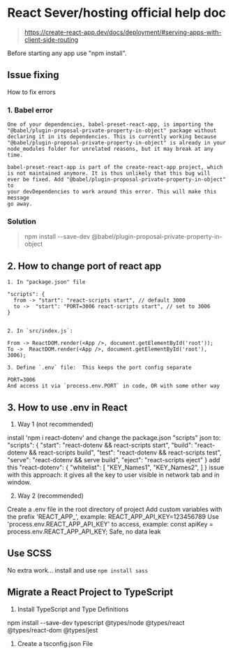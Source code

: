 # React Sever/hosting official help doc

> <https://create-react-app.dev/docs/deployment/#serving-apps-with-client-side-routing>

Before starting any app use "npm install".

## Issue fixing

How to fix errors

### 1.  Babel error

    One of your dependencies, babel-preset-react-app, is importing the
    "@babel/plugin-proposal-private-property-in-object" package without
    declaring it in its dependencies. This is currently working because
    "@babel/plugin-proposal-private-property-in-object" is already in your
    node_modules folder for unrelated reasons, but it may break at any time.

    babel-preset-react-app is part of the create-react-app project, which
    is not maintained anymore. It is thus unlikely that this bug will
    ever be fixed. Add "@babel/plugin-proposal-private-property-in-object" to
    your devDependencies to work around this error. This will make this message
    go away.

### Solution

> npm install --save-dev @babel/plugin-proposal-private-property-in-object

## 2. How to change port of react app

    1. In "package.json" file

    "scripts": {
      from -> "start": "react-scripts start", // default 3000
      to ->  "start": "PORT=3006 react-scripts start", // set to 3006
    }


    2. In `src/index.js`:

    From -> ReactDOM.render(<App />, document.getElementById('root'));
    To ->  ReactDOM.render(<App />, document.getElementById('root'), 3006); 
    
    3. Define `.env` file:  This keeps the port config separate

    PORT=3006
    And access it via `process.env.PORT` in code, OR with some other way

## 3. How to use .env in React

1. Way 1 (not recommended)

 install 'npm i react-dotenv' and change the package.json "scripts" json to:
"scripts": {
    "start": "react-dotenv && react-scripts start",
    "build": "react-dotenv && react-scripts build",
    "test": "react-dotenv && react-scripts test",
    "serve": "react-dotenv && serve build",
    "eject": "react-scripts eject"
}
add this
"react-dotenv": {
    "whitelist": [
      "KEY_Names1",
      "KEY_Names2",
    ]
}
issue with this approach: it gives all the key to user visible in network tab and in window.

2. Way 2 (recommended)

Create a .env file in the root directory of project
Add custom variables with the prefix 'REACT_APP_', example: REACT_APP_API_KEY=123456789
Use 'process.env.REACT_APP_API_KEY' to access, example: const apiKey = process.env.REACT_APP_API_KEY;
Safe, no data leak

## Use SCSS

  No extra work...
  install and use `npm install sass`

## Migrate a React Project to TypeScript

1. Install TypeScript and Type Definitions

npm install --save-dev typescript @types/node @types/react @types/react-dom @types/jest

1. Create a tsconfig.json File





